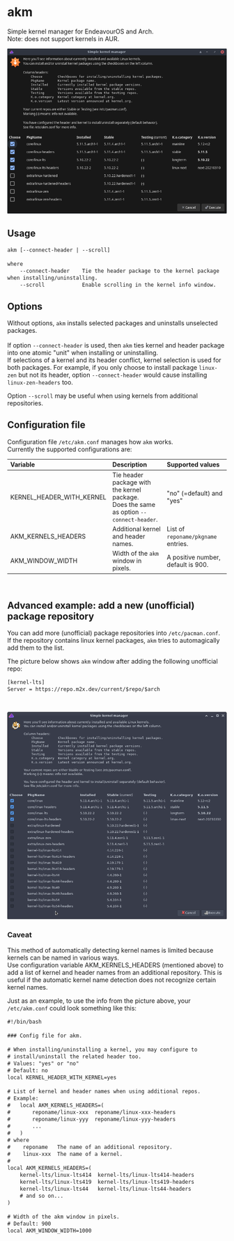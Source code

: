 # akm
Simple kernel manager for EndeavourOS and Arch.<br>
Note: does not support kernels in AUR.

![](akm.png)

## Usage
```
akm [--connect-header | --scroll]

where
    --connect-header    Tie the header package to the kernel package when installing/uninstalling.
    --scroll            Enable scrolling in the kernel info window.
```
## Options

Without options, `akm` installs selected packages and uninstalls unselected packages.<br>
<br>
If option `--connect-header` is used, then `akm` ties kernel and header package into one atomic "unit" when installing or uninstalling.<br>
If selections of a kernel and its header conflict, kernel selection is used for both packages.
For example, if you only choose to install package `linux-zen` but not its header, option `--connect-header` would cause installing `linux-zen-headers` too.

Option `--scroll` may be useful when using kernels from additional repositories.

## Configuration file

Configuration file `/etc/akm.conf` manages how `akm` works.<br>
Currently the supported configurations are:

Variable | Description | Supported values
:--- | :--- | :---
KERNEL_HEADER_WITH_KERNEL | Tie header package with the kernel package.<br>Does the same as option `--connect-header`. | "no" (=default) and "yes"
AKM_KERNELS_HEADERS | Additional kernel and header names. | List of `reponame/pkgname` entries.
AKM_WINDOW_WIDTH | Width of the `akm` window in pixels. | A positive number, default is 900.

<br>

## Advanced example: add a new (unofficial) package repository

You can add more (unofficial) package repositories into `/etc/pacman.conf`.<br>
If the repository contains linux kernel packages, `akm` tries to automagically add them to the list.

The picture below shows `akm` window after adding the following unofficial repo:
```
[kernel-lts]
Server = https://repo.m2x.dev/current/$repo/$arch
```

<br>

![](akm-added-repo.png)

### Caveat

This method of automatically detecting kernel names is limited because kernels can be named in various ways.<br>
Use configuration variable AKM_KERNELS_HEADERS (mentioned above) to add a list of kernel and header names from an additional repository. This is useful if the automatic kernel name detection does not recognize certain kernel names.

Just as an example, to use the info from the picture above, your `/etc/akm.conf` could look something like this:

```
#!/bin/bash

### Config file for akm.

# When installing/uninstalling a kernel, you may configure to
# install/uninstall the related header too.
# Values: "yes" or "no"
# Default: no
local KERNEL_HEADER_WITH_KERNEL=yes

# List of kernel and header names when using additional repos.
# Example:
#   local AKM_KERNELS_HEADERS=(
#       reponame/linux-xxx  reponame/linux-xxx-headers
#       reponame/linux-yyy  reponame/linux-yyy-headers
#       ...
#   )
# where
#    reponame   The name of an additional repository.
#    linux-xxx  The name of a kernel.
#
local AKM_KERNELS_HEADERS=(
    kernel-lts/linux-lts414  kernel-lts/linux-lts414-headers
    kernel-lts/linux-lts419  kernel-lts/linux-lts419-headers
    kernel-lts/linux-lts44   kernel-lts/linux-lts44-headers
    # and so on...
)

# Width of the akm window in pixels.
# Default: 900
local AKM_WINDOW_WIDTH=1000
```
